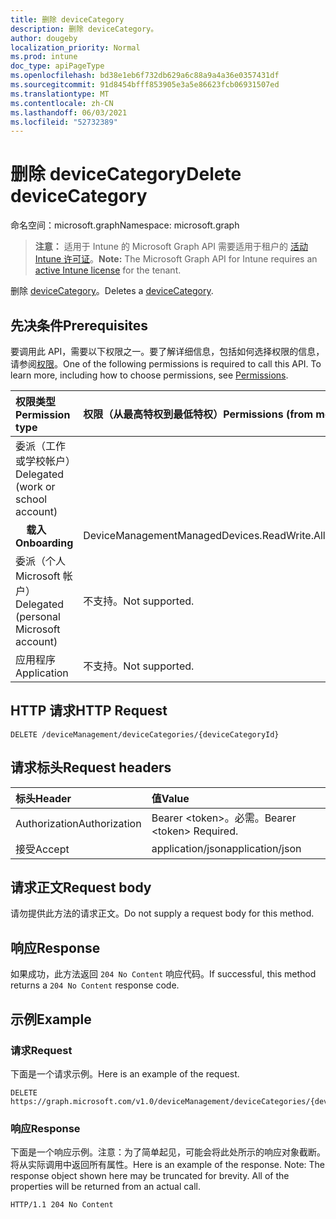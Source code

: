 ```yaml
---
title: 删除 deviceCategory
description: 删除 deviceCategory。
author: dougeby
localization_priority: Normal
ms.prod: intune
doc_type: apiPageType
ms.openlocfilehash: bd38e1eb6f732db629a6c88a9a4a36e0357431df
ms.sourcegitcommit: 91d8454bfff853905e3a5e86623fcb06931507ed
ms.translationtype: MT
ms.contentlocale: zh-CN
ms.lasthandoff: 06/03/2021
ms.locfileid: "52732389"
---
```

# <a name="delete-devicecategory"></a><span data-ttu-id="3ed8c-103">删除 deviceCategory</span><span class="sxs-lookup"><span data-stu-id="3ed8c-103">Delete deviceCategory</span></span>

<span data-ttu-id="3ed8c-104">命名空间：microsoft.graph</span><span class="sxs-lookup"><span data-stu-id="3ed8c-104">Namespace: microsoft.graph</span></span>

> <span data-ttu-id="3ed8c-105">**注意：** 适用于 Intune 的 Microsoft Graph API 需要适用于租户的 [活动 Intune 许可证](https://go.microsoft.com/fwlink/?linkid=839381)。</span><span class="sxs-lookup"><span data-stu-id="3ed8c-105">**Note:** The Microsoft Graph API for Intune requires an [active Intune license](https://go.microsoft.com/fwlink/?linkid=839381) for the tenant.</span></span>

<span data-ttu-id="3ed8c-106">删除 [deviceCategory](../resources/intune-shared-devicecategory.md)。</span><span class="sxs-lookup"><span data-stu-id="3ed8c-106">Deletes a [deviceCategory](../resources/intune-shared-devicecategory.md).</span></span>

## <a name="prerequisites"></a><span data-ttu-id="3ed8c-107">先决条件</span><span class="sxs-lookup"><span data-stu-id="3ed8c-107">Prerequisites</span></span>
<span data-ttu-id="3ed8c-p101">要调用此 API，需要以下权限之一。要了解详细信息，包括如何选择权限的信息，请参阅[权限](/graph/permissions-reference)。</span><span class="sxs-lookup"><span data-stu-id="3ed8c-p101">One of the following permissions is required to call this API. To learn more, including how to choose permissions, see [Permissions](/graph/permissions-reference).</span></span>

|<span data-ttu-id="3ed8c-110">权限类型</span><span class="sxs-lookup"><span data-stu-id="3ed8c-110">Permission type</span></span>|<span data-ttu-id="3ed8c-111">权限（从最高特权到最低特权）</span><span class="sxs-lookup"><span data-stu-id="3ed8c-111">Permissions (from most to least privileged)</span></span>|
|:---|:---|
|<span data-ttu-id="3ed8c-112">委派（工作或学校帐户）</span><span class="sxs-lookup"><span data-stu-id="3ed8c-112">Delegated (work or school account)</span></span>||
| <span data-ttu-id="3ed8c-113">&nbsp; &nbsp; **载入**</span><span class="sxs-lookup"><span data-stu-id="3ed8c-113">&nbsp; &nbsp; **Onboarding**</span></span> | <span data-ttu-id="3ed8c-114">DeviceManagementManagedDevices.ReadWrite.All</span><span class="sxs-lookup"><span data-stu-id="3ed8c-114">DeviceManagementManagedDevices.ReadWrite.All</span></span>|
|<span data-ttu-id="3ed8c-115">委派（个人 Microsoft 帐户）</span><span class="sxs-lookup"><span data-stu-id="3ed8c-115">Delegated (personal Microsoft account)</span></span>|<span data-ttu-id="3ed8c-116">不支持。</span><span class="sxs-lookup"><span data-stu-id="3ed8c-116">Not supported.</span></span>|
|<span data-ttu-id="3ed8c-117">应用程序</span><span class="sxs-lookup"><span data-stu-id="3ed8c-117">Application</span></span>|<span data-ttu-id="3ed8c-118">不支持。</span><span class="sxs-lookup"><span data-stu-id="3ed8c-118">Not supported.</span></span>|

## <a name="http-request"></a><span data-ttu-id="3ed8c-119">HTTP 请求</span><span class="sxs-lookup"><span data-stu-id="3ed8c-119">HTTP Request</span></span>
<!-- {
  "blockType": "ignored"
}
-->
``` http
DELETE /deviceManagement/deviceCategories/{deviceCategoryId}
```

## <a name="request-headers"></a><span data-ttu-id="3ed8c-120">请求标头</span><span class="sxs-lookup"><span data-stu-id="3ed8c-120">Request headers</span></span>
|<span data-ttu-id="3ed8c-121">标头</span><span class="sxs-lookup"><span data-stu-id="3ed8c-121">Header</span></span>|<span data-ttu-id="3ed8c-122">值</span><span class="sxs-lookup"><span data-stu-id="3ed8c-122">Value</span></span>|
|:---|:---|
|<span data-ttu-id="3ed8c-123">Authorization</span><span class="sxs-lookup"><span data-stu-id="3ed8c-123">Authorization</span></span>|<span data-ttu-id="3ed8c-124">Bearer &lt;token&gt;。必需。</span><span class="sxs-lookup"><span data-stu-id="3ed8c-124">Bearer &lt;token&gt; Required.</span></span>|
|<span data-ttu-id="3ed8c-125">接受</span><span class="sxs-lookup"><span data-stu-id="3ed8c-125">Accept</span></span>|<span data-ttu-id="3ed8c-126">application/json</span><span class="sxs-lookup"><span data-stu-id="3ed8c-126">application/json</span></span>|

## <a name="request-body"></a><span data-ttu-id="3ed8c-127">请求正文</span><span class="sxs-lookup"><span data-stu-id="3ed8c-127">Request body</span></span>
<span data-ttu-id="3ed8c-128">请勿提供此方法的请求正文。</span><span class="sxs-lookup"><span data-stu-id="3ed8c-128">Do not supply a request body for this method.</span></span>

## <a name="response"></a><span data-ttu-id="3ed8c-129">响应</span><span class="sxs-lookup"><span data-stu-id="3ed8c-129">Response</span></span>
<span data-ttu-id="3ed8c-130">如果成功，此方法返回 `204 No Content` 响应代码。</span><span class="sxs-lookup"><span data-stu-id="3ed8c-130">If successful, this method returns a `204 No Content` response code.</span></span>

## <a name="example"></a><span data-ttu-id="3ed8c-131">示例</span><span class="sxs-lookup"><span data-stu-id="3ed8c-131">Example</span></span>
### <a name="request"></a><span data-ttu-id="3ed8c-132">请求</span><span class="sxs-lookup"><span data-stu-id="3ed8c-132">Request</span></span>
<span data-ttu-id="3ed8c-133">下面是一个请求示例。</span><span class="sxs-lookup"><span data-stu-id="3ed8c-133">Here is an example of the request.</span></span>
``` http
DELETE https://graph.microsoft.com/v1.0/deviceManagement/deviceCategories/{deviceCategoryId}
```

### <a name="response"></a><span data-ttu-id="3ed8c-134">响应</span><span class="sxs-lookup"><span data-stu-id="3ed8c-134">Response</span></span>
<span data-ttu-id="3ed8c-p102">下面是一个响应示例。注意：为了简单起见，可能会将此处所示的响应对象截断。将从实际调用中返回所有属性。</span><span class="sxs-lookup"><span data-stu-id="3ed8c-p102">Here is an example of the response. Note: The response object shown here may be truncated for brevity. All of the properties will be returned from an actual call.</span></span>
``` http
HTTP/1.1 204 No Content
```










